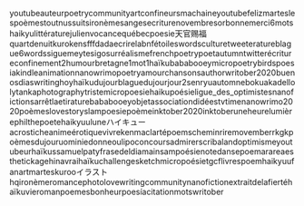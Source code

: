 youtubeauteurpoetrycommunityartconfineursmachaineyoutubefelizmarteslespoèmestoutnussuitsironèmesangesecriturenovembresorbonnemerci6motshaikyulittératurejulienvocancequébecpoesie天官赐福quartdenuitkurokensfffdadaecrirelabnfétoileswordsculturetweeteratureblague6wordssiguemeytesigosurréalismefrenchpoetrypoetautumntwitterécritureconfinement2humourbretagne1mot1haïkubababooeymicropoetrybirdspoesiakindleanimationnanowrimopoetryamourchansonsauthorwritober2020buenosdiaswritinghoyhaïkudujourblaguedujourjour2senryuautomnebokuakadellolytankaphotographytristemicropoesiehaikupoésieligue_des_optimistesnanofictionsarrêtlaetiraturebababooeyobjetassociationdidéestvtimenanowrimo2020poèmeslovestoryslampoesiepoèmeinktober2020inktoberuneheurelumièrephilthepoetehaikyuuluneハイキューacrosticheanimeérotiquevivrekenmaclartépoemscheminriremovemberrkgkpoèmesdujouruominiedonneoulipoconcoursadmirerscribalandoptimismeyoutubeurhaïkussamuelpatyfrasedeldiamainsampoésienotedansepoemarareaesthetickagehinavraihaïkuchallengesketchmicropoésietgcflivrespoemhaikyuufanartmarteskurooイラストhqironèmeromancephotolovewritingcommunitynanofictionextraitdelafiertéhaïkuvieromanpoemesbonheurpoesíacitationmotswritober